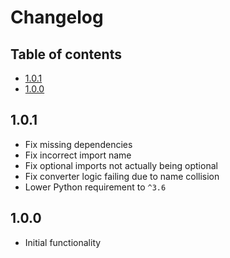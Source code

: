 # Changelog

## Table of contents

- [1.0.1](#101)
- [1.0.0](#100)

## 1.0.1

- Fix missing dependencies
- Fix incorrect import name
- Fix optional imports not actually being optional
- Fix converter logic failing due to name collision
- Lower Python requirement to `^3.6`

## 1.0.0

- Initial functionality
